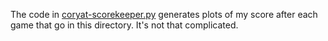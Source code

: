 The code in [coryat-scorekeeper.py](https://github.com/akshay-seetharam/Jeopardy/blob/main/coryat_scorekeeper.py) generates plots of my score after each game that go in this directory. It's not that complicated.
